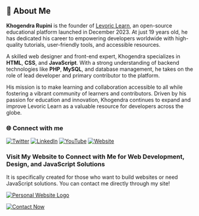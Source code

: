 ## 👋 About Me

**Khogendra Rupini** is the founder of [Levoric Learn](https://levoriclearn.com), an open-source educational platform launched in December 2023. At just 19 years old, he has dedicated his career to empowering developers worldwide with high-quality tutorials, user-friendly tools, and accessible resources.

A skilled web designer and front-end expert, Khogendra specializes in **HTML**, **CSS**, and **JavaScript**. With a strong understanding of backend technologies like **PHP**, **MySQL**, and database management, he takes on the role of lead developer and primary contributor to the platform.  

His mission is to make learning and collaboration accessible to all while fostering a vibrant community of learners and contributors. Driven by his passion for education and innovation, Khogendra continues to expand and improve Levoric Learn as a valuable resource for developers across the globe.


### 🌐 Connect with me

[![Twitter](https://img.shields.io/badge/Twitter-1DA1F2?style=for-the-badge&logo=twitter&logoColor=white)](https://twitter.com/ni_boringdvrma)
[![LinkedIn](https://img.shields.io/badge/LinkedIn-0077B5?style=for-the-badge&logo=linkedin&logoColor=white)](https://www.linkedin.com/in/khogendrarupini/)
[![YouTube](https://img.shields.io/badge/YouTube-FF0000?style=for-the-badge&logo=youtube&logoColor=white)](https://www.youtube.com/@levoriclearn)
[![Website](https://img.shields.io/badge/Website-4285F4?style=for-the-badge&logo=google-chrome&logoColor=white)](https://levoriclearn.com)

### Visit My Website to Connect with Me for Web Development, Design, and JavaScript Solutions

It is specifically created for those who want to build websites or need JavaScript solutions. You can contact me directly through my site!

[![Personal Website Logo](https://khogendrarupini.com/image/apple-touch-icon.png)](https://khogendrarupini.com)

[![Contact Now](https://img.shields.io/badge/Contact%20Now-FF5722?style=for-the-badge&logo=maildotru&logoColor=white)](https://khogendrarupini.com/contact)
